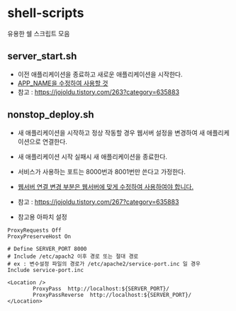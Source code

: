 # shell-scripts

유용한 쉘 스크립트 모음

## server_start.sh

- 이전 애플리케이션을 종료하고 새로운 애플리케이션을 시작한다.
- <u>APP_NAME을 수정하여 사용할 것</u>
- 참고 : https://jojoldu.tistory.com/263?category=635883

## nonstop_deploy.sh

- 새 애플리케이션을 시작하고 정상 작동할 경우 웹서버 설정을 변경하여 새 애플리케이션으로 연결한다.
- 새 애플리케이션 시작 실패시 새 애플리케이션을 종료한다.
- 서비스가 사용하는 포트는 8000번과 8001번만 쓴다고 가정한다.
- <u>웹서버 연결 변경 부분은 웹서버에 맞게 수정하여 사용하여야 합니다.</u>
- 참고 : https://jojoldu.tistory.com/267?category=635883

- 참고용 아파치 설정

```
ProxyRequests Off
ProxyPreserveHost On

# Define SERVER_PORT 8000
# Include /etc/apach2 이후 경로 또는 절대 경로
# ex : 변수설정 파일의 경로가 /etc/apache2/service-port.inc 일 경우
Include service-port.inc

<Location />
        ProxyPass  http://localhost:${SERVER_PORT}/
        ProxyPassReverse  http://localhost:${SERVER_PORT}/
</Location>
```
